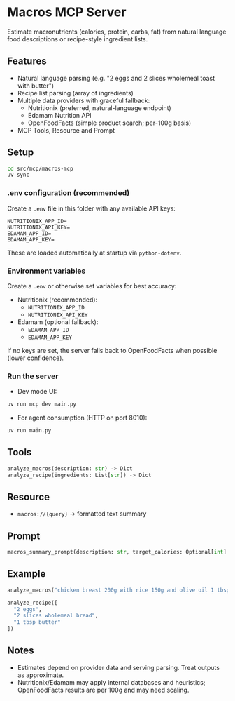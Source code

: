 # Macros MCP Server

Estimate macronutrients (calories, protein, carbs, fat) from natural language food descriptions or recipe-style ingredient lists.

## Features

- Natural language parsing (e.g. "2 eggs and 2 slices wholemeal toast with butter")
- Recipe list parsing (array of ingredients)
- Multiple data providers with graceful fallback:
  - Nutritionix (preferred, natural-language endpoint)
  - Edamam Nutrition API
  - OpenFoodFacts (simple product search; per-100g basis)
- MCP Tools, Resource and Prompt

## Setup

```bash
cd src/mcp/macros-mcp
uv sync
```

### .env configuration (recommended)

Create a `.env` file in this folder with any available API keys:

```
NUTRITIONIX_APP_ID=
NUTRITIONIX_API_KEY=
EDAMAM_APP_ID=
EDAMAM_APP_KEY=
```

These are loaded automatically at startup via `python-dotenv`.

### Environment variables

Create a `.env` or otherwise set variables for best accuracy:

- Nutritionix (recommended):
  - `NUTRITIONIX_APP_ID`
  - `NUTRITIONIX_API_KEY`
- Edamam (optional fallback):
  - `EDAMAM_APP_ID`
  - `EDAMAM_APP_KEY`

If no keys are set, the server falls back to OpenFoodFacts when possible (lower confidence).

### Run the server

- Dev mode UI:

```bash
uv run mcp dev main.py
```

- For agent consumption (HTTP on port 8010):

```bash
uv run main.py
```

## Tools

```python
analyze_macros(description: str) -> Dict
analyze_recipe(ingredients: List[str]) -> Dict
```

## Resource

- `macros://{query}` → formatted text summary

## Prompt

```python
macros_summary_prompt(description: str, target_calories: Optional[int] = None)
```

## Example

```python
analyze_macros("chicken breast 200g with rice 150g and olive oil 1 tbsp")

analyze_recipe([
  "2 eggs",
  "2 slices wholemeal bread",
  "1 tbsp butter"
])
```

## Notes

- Estimates depend on provider data and serving parsing. Treat outputs as approximate.
- Nutritionix/Edamam may apply internal databases and heuristics; OpenFoodFacts results are per 100g and may need scaling.
